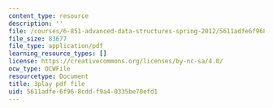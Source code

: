 ```yaml
---
content_type: resource
description: ''
file: /courses/6-851-advanced-data-structures-spring-2012/5611adfe6f968cddf9a40335be70efd1_Yarwp7TNTL4.pdf
file_size: 83677
file_type: application/pdf
learning_resource_types: []
license: https://creativecommons.org/licenses/by-nc-sa/4.0/
ocw_type: OCWFile
resourcetype: Document
title: 3play pdf file
uid: 5611adfe-6f96-8cdd-f9a4-0335be70efd1
---
```

